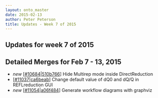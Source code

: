 ```yaml
---
layout: onto_master
date: 2015-02-13
author: Peter Peterson
title: Updates - Week 7 of 2015
---
```

Updates for week 7 of 2015
--------------------------

Detailed Merges for Feb 7 - 13, 2015
------------------------------------
* *new* \[[#10684](http://trac.mantidproject.org/mantid/ticket/10684)\|[510b766](https://github.com/mantidproject/mantid/commit/510b76625d3565ac8c9ab441824e151aad4b495b)\] Hide Multirep mode inside DirectReduction
* \[[#11037](http://trac.mantidproject.org/mantid/ticket/11037)\|[ca6beab](https://github.com/mantidproject/mantid/commit/ca6beab6e5ed39ba73afb104e05c5614b9860afb)\] Change default value of dQ0 and dQ/Q in REFLreduction GUI
* *new* \[[#11054](http://trac.mantidproject.org/mantid/ticket/11054)\|[a06f484](https://github.com/mantidproject/mantid/commit/a06f484f5838b342ebef4227fa432379e2d72ed2)\] Generate workflow diagrams with graphviz
